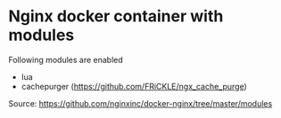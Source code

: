# Nginx docker container with modules
Following modules are enabled
- lua
- cachepurger (https://github.com/FRiCKLE/ngx_cache_purge)

Source: https://github.com/nginxinc/docker-nginx/tree/master/modules
